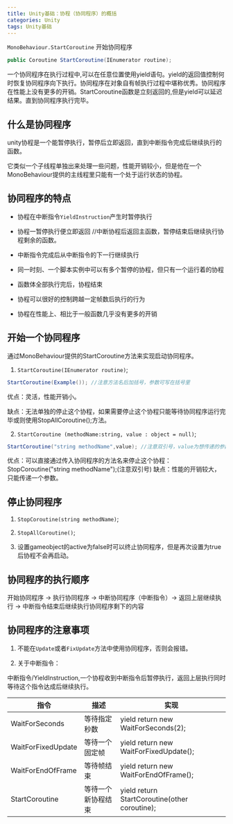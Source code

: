 ```yaml
---
title: Unity基础：协程（协同程序）的概括
categories: Unity
tags: Unity基础
---
```

`MonoBehaviour.StartCoroutine` 开始协同程序

```cs
public Coroutine StartCoroutine(IEnumerator routine);
````

一个协同程序在执行过程中,可以在任意位置使用yield语句。yield的返回值控制何时恢复协同程序向下执行。协同程序在对象自有帧执行过程中堪称优秀。协同程序在性能上没有更多的开销。StartCoroutine函数是立刻返回的,但是yield可以延迟结果。直到协同程序执行完毕。

## 什么是协同程序

unity协程是一个能暂停执行，暂停后立即返回，直到中断指令完成后继续执行的函数。

它类似一个子线程单独出来处理一些问题，性能开销较小，但是他在一个MonoBehaviour提供的主线程里只能有一个处于运行状态的协程。

## 协同程序的特点

- 协程在中断指令`YieldInstruction`产生时暂停执行

- 协程一暂停执行便立即返回 //中断协程后返回主函数，暂停结束后继续执行协程剩余的函数。

- 中断指令完成后从中断指令的下一行继续执行

- 同一时刻、一个脚本实例中可以有多个暂停的协程，但只有一个运行着的协程

- 函数体全部执行完后，协程结束

- 协程可以很好的控制跨越一定帧数后执行的行为

- 协程在性能上、相比于一般函数几乎没有更多的开销

## 开始一个协同程序

通过MonoBehaviour提供的StartCoroutine方法来实现启动协同程序。

1. `StartCoroutine(IEnumerator routine)`;

```cs
StartCoroutine(Example()); //注意方法名后加括号，参数可写在括号里
```

优点：灵活，性能开销小。

缺点：无法单独的停止这个协程，如果需要停止这个协程只能等待协同程序运行完毕或则使用StopAllCoroutine();方法。

2. `StartCoroutine (methodName:string, value : object = null)`;

```cs
StartCoroutine("string methodName",value); //注意双引号，value为想传递的参数
```

优点：可以直接通过传入协同程序的方法名来停止这个协程：StopCoroutine("string methodName");(注意双引号)
缺点：性能的开销较大，只能传递一个参数。

## 停止协同程序

1. `StopCoroutine(string methodName)`;

2. `StopAllCoroutine()`;

3. 设置gameobject的active为false时可以终止协同程序，但是再次设置为true后协程不会再启动。

## 协同程序的执行顺序
开始协同程序 -> 执行协同程序 -> 中断协同程序（中断指令）-> 返回上层继续执行 -> 中断指令结束后继续执行协同程序剩下的内容

## 协同程序的注意事项
1. 不能在`Update`或者`FixUpdate`方法中使用协同程序，否则会报错。

2. 关于中断指令：

中断指令/YieldInstruction,一个协程收到中断指令后暂停执行，返回上层执行同时等待这个指令达成后继续执行。

|指令|描述|实现|
|-|-|-|
|WaitForSeconds|等待指定秒数|yield return new WaitForSeconds(2);|
|WaitForFixedUpdate|等待一个固定帧|yield return new WaitForFixedUpdate();|
|WaitForEndOfFrame|等待帧结束|yield return new WaitForEndOfFrame();|                         
|StartCoroutine|等待一个新协程结束|yield return StartCoroutine(other coroutine);|
